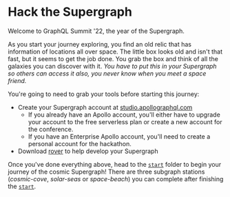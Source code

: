 # Hack the Supergraph

Welcome to GraphQL Summit '22, the year of the Supergraph.

As you start your journey exploring, you find an old relic that has information of locations all over space. The little box looks old and isn't that fast, but it seems to get the job done. You grab the box and think of all the galaxies you can discover with it. *You have to put this in your Supergraph so others can access it also, you never know when you meet a space friend.*

You're going to need to grab your tools before starting this journey:

- Create your Supergraph account at [studio.apollographql.com](https://studio.apollographql.com)
  - If you already have an Apollo account, you'll  either have to upgrade your account to the free serverless plan or create a new account for the conference.
  - If you have an Enterprise Apollo account, you'll need to create a personal account for the hackathon.
- Download [rover] to help develop your Supergraph

Once you've done everything above, head to the [`start`](./start/) folder to begin your journey of the cosmic Supergraph! There are three subgraph stations (*cosmic-cove*, *solar-seas* or *space-beach*) you can complete after finishing the [`start`](./start/).

[rover]: https://www.apollographql.com/docs/rover/